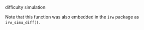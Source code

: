 difficulty simulation

Note that this function was also embedded in the `irw` package as `irw_simu_diff()`.
